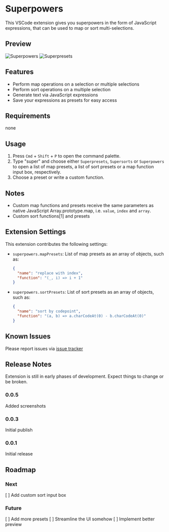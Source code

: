 # Superpowers

This VSCode extension gives you superpowers in the form of JavaScript expressions, that can be used to map or sort multi-selections.

## Preview

![Superpowers](https://bitbucket.org/thykka/vscode-superpowers/raw/master/screenshots/superpowers.gif)
![Superpresets](https://bitbucket.org/thykka/vscode-superpowers/raw/master/screenshots/superpresets.gif)

## Features

- Perform map operations on a selection or multiple selections
- Perform sort operations on a multiple selection
- Generate text via JavaScript expressions
- Save your expressions as presets for easy access


## Requirements

none

## Usage

1. Press `Cmd` + `Shift` + `P` to open the command palette.
1. Type "super" and choose either `Superpresets`, `Supersorts` or `Superpowers` to open a list of map presets, a list of sort presets or a map function input box, respectively.
1. Choose a preset or write a custom function.

## Notes

- Custom map functions and presets receive the same parameters as native JavaScript Array.prototype.map, i.e. `value`, `index` and `array`.
- Custom sort functions[1] and presets

## Extension Settings

This extension contributes the following settings:

* `superpowers.mapPresets`: List of map presets as an array of objects, such as:
  ```json
  {
    "name": "replace with index",
    "function": "(_, i) => i + 1"
  }
  ```
* `superpowers.sortPresets`: List of sort presets as an array of objects, such as:
  ```json
  {
    "name": "sort by codepoint",
    "function": "(a, b) => a.charCodeAt(0) - b.charCodeAt(0)"
  }
  ```

## Known Issues

Please report issues via [issue tracker](https://bitbucket.org/thykka/vscode-superpowers/issues?status=new&status=open)

## Release Notes

Extension is still in early phases of development. Expect things to change or be broken.

### 0.0.5

Added screenshots

### 0.0.3

Initial publish

### 0.0.1

Initial release


## Roadmap

### Next

  [ ] Add custom sort input box

### Future

  [ ] Add more presets
  [ ] Streamline the UI somehow
  [ ] Implement better preview
